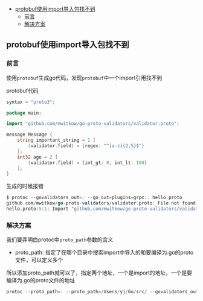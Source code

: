 <!-- START doctoc generated TOC please keep comment here to allow auto update -->
<!-- DON'T EDIT THIS SECTION, INSTEAD RE-RUN doctoc TO UPDATE -->

- [protobuf使用import导入包找不到](#protobuf%E4%BD%BF%E7%94%A8import%E5%AF%BC%E5%85%A5%E5%8C%85%E6%89%BE%E4%B8%8D%E5%88%B0)
  - [前言](#%E5%89%8D%E8%A8%80)
  - [解决方案](#%E8%A7%A3%E5%86%B3%E6%96%B9%E6%A1%88)

<!-- END doctoc generated TOC please keep comment here to allow auto update -->

## protobuf使用import导入包找不到

### 前言

使用`protobuf`生成go代码，发现`protobuf`中一个import引用找不到  

protobuf代码  

```go
syntax = "proto3";

package main;

import "github.com/mwitkow/go-proto-validators/validator.proto";

message Message {
    string important_string = 1 [
        (validator.field) = {regex: "^[a-z]{2,5}$"}
    ];
    int32 age = 2 [
        (validator.field) = {int_gt: 0, int_lt: 100}
    ];
}
```

生成的时候报错

```go
$ protoc --govalidators_out=. --go_out=plugins=grpc:. hello.proto
github.com/mwitkow/go-proto-validators/validator.proto: File not found.
hello.proto:5:1: Import "github.com/mwitkow/go-proto-validators/validator.proto" was not found or had errors.
```

### 解决方案

我们要弄明白protoc中`proto_path`参数的含义  

- proto_path: 指定了在哪个目录中搜索import中导入的和要编译为.go的proto文件，可以定义多个

所以添加proto_path就可以了，指定两个地址，一个是import的地址，一个是要编译为.go的proto文件的地址  

```go
protoc --proto_path=. --proto_path=/Users/yj/Go/src/ --govalidators_out=. --go_out=plugins=grpc:. hello.proto
```